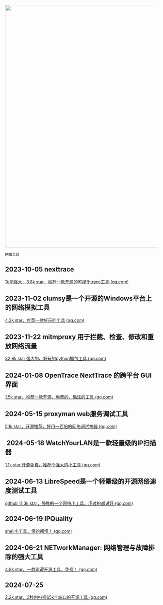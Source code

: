 <img src="https://img.picui.cn/free/2024/10/22/67176760b2383.png" width="800" />  

<small>网络工具</small>

## 2023-10-05 nexttrace

[功能强大，3.8k star，推荐一款开源的可视化trace工具 (qq.com)](https://mp.weixin.qq.com/s?__biz=MzU4MjY3Mzc3OQ==&mid=2247488473&idx=2&sn=e326ad489aa1ad8d23460c2dc0c82787&chksm=fdb5e7c5cac26ed39f870d82ae942c10b597e01cb6d7af87bd3a58c73b18307dfc4b47056f72&token=1471711010&lang=zh_CN#rd)

## 2023-11-02 clumsy是一个开源的Windows平台上的网络模拟工具

[4.3k star，推荐一款好玩的工具 (qq.com)](https://mp.weixin.qq.com/s?__biz=MzU4MjY3Mzc3OQ==&mid=2247488980&idx=1&sn=8738ea816f88549e227e189226ca1a7e&chksm=fdb5e1c8cac268deba4e037aaa133027d691a3152391491eca7a39ee40f9189c88051883b9cc&token=1725010599&lang=zh_CN#rd)

## 2023-11-22 mitmproxy  用于拦截、检查、修改和重放网络流量

[32.8k star,强大的、好玩的python抓包工具 (qq.com)](https://mp.weixin.qq.com/s?__biz=MzU4MjY3Mzc3OQ==&mid=2247489222&idx=2&sn=cc126590fede560e31f6ea9c55338c8c&chksm=fdb5e2dacac26bcc0a849e49a6250adf668da85a0d1cf4978ad10b09feff9d83af6f8b358c38&token=1471711010&lang=zh_CN#rd)

## 2024-01-08 OpenTrace NextTrace 的跨平台 GUI 界面

[​1.5k star，推荐一款开源、免费的、酷炫的工具 (qq.com)](https://mp.weixin.qq.com/s?__biz=MzU4MjY3Mzc3OQ==&mid=2247489790&idx=1&sn=f66e72d9acc860b09ca4a1a9fd2afb76&chksm=fdb5ece2cac265f4aef6a697684e84a46ad195eec98c3cd8ed7264bf76826eec09a69c74562b&token=1471711010&lang=zh_CN#rd)

## 2024-05-15 proxyman web服务调试工具

[5.1k star，开源推荐，好用一百倍的网络调试神器 (qq.com)](https://mp.weixin.qq.com/s?__biz=MzU4MjY3Mzc3OQ==&mid=2247491339&idx=1&sn=6a823b6cee5cb64f79396e6c7811cc01&chksm=fdb5eb17cac26201fbb8e6c1f34f15bc72fd04a6637ad6c3c67a5c6df061af33ead3c7d260cd&token=530396526&lang=zh_CN#rd)

##  2024-05-18 WatchYourLAN是一款轻量级的IP扫描器

[1.1k star,开源免费，推荐个强大的小工具 (qq.com)](https://mp.weixin.qq.com/s?__biz=MzU4MjY3Mzc3OQ==&mid=2247491377&idx=1&sn=2a7f1ab19f2fce6f8c08ed74158e2cd4&chksm=fdb5eb2dcac2623b8c4cb9753407b0aa7300eb277ac34d4f2595945b00375dd4af77eb57be85&token=530396526&lang=zh_CN#rd)

## 2024-06-13 LibreSpeed是一个轻量级的开源网络速度测试工具

[github 11.3k star，强推的一个网络小工具，用过的都说好 (qq.com)](https://mp.weixin.qq.com/s?__biz=MzU4MjY3Mzc3OQ==&mid=2247491736&idx=1&sn=0b4cb2d88789eb9c4eb7440ebbf438be&chksm=fdb61484cac19d9259759b8ca1387783f07e727c09064563d2207e3763c19cbd4837f5d8e82c&token=1235617352&lang=zh_CN#rd)

## 2024-06-19 IPQuality  

[shell小工具，懂的都懂！ (qq.com)](https://mp.weixin.qq.com/s?__biz=MzU4MjY3Mzc3OQ==&mid=2247491865&idx=1&sn=254cc10ee657942d545137f80a92b8f9&chksm=fdb61505cac19c13dafb70ea6080b534a42af36e9447089e4f4a5185f4971ee241f970d66b39&token=1235617352&lang=zh_CN#rd)

## 2024-06-21 **NETworkManager: 网络管理与故障排除的强大工具**

[4.9k star，一款珍藏开源工具，免费！ (qq.com)](https://mp.weixin.qq.com/s?__biz=MzU4MjY3Mzc3OQ==&mid=2247491945&idx=1&sn=f17876e87fa259c22c13cb11650b0de4&chksm=fdb61575cac19c633d0380bc0a821ef21ff0e7ab0911baab304e29f83807b293a441631e633f&token=1235617352&lang=zh_CN#rd)

## 2024-07-25

[2.2k star，3秒内扫描65k个端口的开源工具](https://mp.weixin.qq.com/s?__biz=MzU4MjY3Mzc3OQ==&mid=2247492529&idx=1&sn=dc7eb2d409166dea32bf61805ce701bb&chksm=fdb617adcac19ebbe5624f55cf80def2fdeb4c01e77f3c3f55002db79aa39d9d489db7a6c1a2&token=1387101140&lang=zh_CN#rd)[ (qq.com)](https://mp.weixin.qq.com/s?__biz=MzU4MjY3Mzc3OQ==&mid=2247492529&idx=1&sn=dc7eb2d409166dea32bf61805ce701bb&chksm=fdb617adcac19ebbe5624f55cf80def2fdeb4c01e77f3c3f55002db79aa39d9d489db7a6c1a2&token=1387101140&lang=zh_CN#rd)
